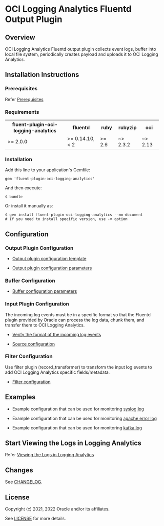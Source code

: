 # OCI Logging Analytics Fluentd Output Plugin


## Overview

OCI Logging Analytics Fluentd output plugin collects event logs, buffer into local file system, periodically creates payload and uploads it to OCI Logging Analytics.

## Installation Instructions

### Prerequisites

Refer [Prerequisites](https://docs.oracle.com/en/learn/oci_logging_analytics_fluentd/#prerequisites)

### Requirements

<table>
  <tr>
    <th>fluent-plugin-oci-logging-analytics</th>
    <th>fluentd</th>
    <th>ruby</th>
    <th>rubyzip</th>
    <th>oci</th>
  </tr>
  <tr>
    <td>>= 2.0.0</td>
    <td>>= 0.14.10, < 2 </td>
    <td>>= 2.6</td>
    <td>~> 2.3.2 </td>
    <td>~> 2.13</td>
  </tr>
</table>

### Installation

Add this line to your application's Gemfile:

    gem 'fluent-plugin-oci-logging-analytics'
   
And then execute:

    $ bundle
   
Or install it manually as:

    $ gem install fluent-plugin-oci-logging-analytics --no-document
    # If you need to install specific version, use -v option
   

## Configuration
 
### Output Plugin Configuration

   - [Output plugin configuration template](https://docs.oracle.com/en/learn/oci_logging_analytics_fluentd/#create-the-fluentd-configuration-file)

   - [Output plugin configuration parameters](https://docs.oracle.com/en/learn/oci_logging_analytics_fluentd/#output-plugin-configuration-parameters)

### Buffer Configuration

   - [Buffer configuration parameters](https://docs.oracle.com/en/learn/oci_logging_analytics_fluentd/#buffer-configuration-parameters)

### Input Plugin Configuration 

The incoming log events must be in a specific format so that the Fluentd plugin provided by Oracle can process the log data, chunk them, and transfer them to OCI Logging Analytics.
 
   - [Verify the format of the incoming log events](https://docs.oracle.com/en/learn/oci_logging_analytics_fluentd/#verify-the-format-of-the-incoming-log-events)
   
   - [Source configuration](https://docs.oracle.com/en/learn/oci_logging_analytics_fluentd/#source--input-plugin-configuration)

### Filter Configuration

Use filter plugin (record_transformer) to transform the input log events to add OCI Logging Analytics specific fields/metadata.

   - [Filter configuration](https://docs.oracle.com/en/learn/oci_logging_analytics_fluentd/#filter-configuration)


## Examples

   - Example configuration that can be used for monitoring [syslog log](examples/syslog.conf)

   - Example configuration that can be used for monitoring [apache error log](examples/apache.conf)

   - Example configuration that can be used for monitoring [kafka log](examples/kafka.conf)



## Start Viewing the Logs in Logging Analytics

Refer [Viewing the Logs in Logging Analytics](https://docs.oracle.com/en/learn/oci_logging_analytics_fluentd/#start-viewing-the-logs-in-logging-analytics)


## Changes

See [CHANGELOG](CHANGELOG.md).

## License

Copyright (c) 2021, 2022  Oracle and/or its affiliates.

See [LICENSE](LICENSE.txt) for more details.

